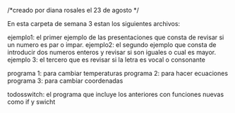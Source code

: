 /*creado por diana rosales el 23 de agosto */

En esta carpeta de semana 3 estan los siguientes archivos:

ejemplo1: el primer ejemplo de las presentaciones que consta de revisar si un numero es par o impar.
ejemplo2: el segundo ejemplo que consta de introducir dos numeros enteros y revisar si son iguales o cual es mayor.
ejemplo 3: el tercero que es revisar si la letra es vocal o consonante

programa 1: para cambiar temperaturas
programa 2: para hacer ecuaciones
programa 3: para cambiar coordenadas
 
todosswitch: el programa que incluye los anteriores con funciones nuevas como if y swicht




